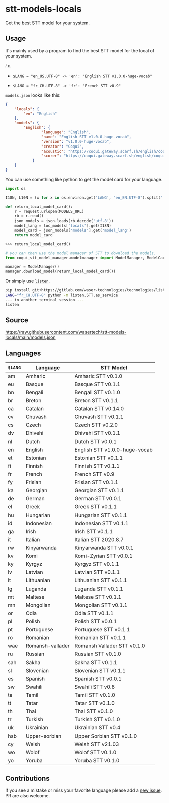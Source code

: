 # stt-models-locals

Get the best STT model for your system.

## Usage

It's mainly used by a program to find the best STT model for the local of your system.

_i.e._

 - `$LANG = "en_US.UTF-8" -> 'en': "English STT v1.0.0-huge-vocab"`

 - `$LANG = "fr_CH.UTF-8" -> 'fr': "French STT v0.9"`

`models.json` looks like this:
```json
{
    "locals": {
        "en": "English"
    },
    "models": {
        "English": {
                "language": "English",
                "name": "English STT v1.0.0-huge-vocab",
                "version": "v1.0.0-huge-vocab",
                "creator": "Coqui",
                "acoustic": "https://coqui.gateway.scarf.sh/english/coqui/v1.0.0-huge-vocab/model.tflite",
                "scorer": "https://coqui.gateway.scarf.sh/english/coqui/v1.0.0-huge-vocab/huge-vocabulary.scorer"
            }
    }
}
```

You can use something like python to get the model card for your language.

```python
import os

I18N, L10N = (x for x in os.environ.get('LANG', "en_EN.UTF-8").split(".")[0].split("_"))

def return_local_model_card():
    r = request.urlopen(MODELS_URL)
    rb = r.read()
    json_models = json.loads(rb.decode('utf-8'))
    model_lang = loc_models['locals'].get(I18N)
    model_card = json_models['models'].get('model_lang')
    return model_card

>>> return_local_model_card()

# you can then use the model manager of STT to download the models.
from coqui_stt_model_manager.modelmanager import ModelManager, ModelCard

manager = ModelManager()
manager.download_model(return_local_model_card())
```

Or simply use [`listen`](https://gitlab.com/waser-technologies/technologies/listen).

```zsh
pip install git+https://gitlab.com/waser-technologies/technologies/listen.git
LANG="fr_CH.UTF-8" python -m listen.STT.as_service
--- in another terminal session ---
listen
```

## Source

https://raw.githubusercontent.com/wasertech/stt-models-locals/main/models.json

## Languages

| `$LANG` | Language | STT Model |
| ------- | -------- | --------- |
| am | Amharic | Amharic STT v0.1.0 |
| eu | Basque | Basque STT v0.1.1 |
| bn | Bengali | Bengali STT v0.1.0 |
| br | Breton | Breton STT v0.1.1 |
| ca | Catalan | Catalan STT v0.14.0 |
| cv | Chuvash | Chuvash STT v0.1.1 |
| cs | Czech | Czech STT v0.2.0 |
| dv | Dhivehi | Dhivehi STT v0.1.1 |
| nl | Dutch | Dutch STT v0.0.1 |
| en | English | English STT v1.0.0-huge-vocab |
| et | Estonian | Estonian STT v0.1.1 |
| fi | Finnish | Finnish STT v0.1.1 |
| fr | French | French STT v0.9 |
| fy | Frisian | Frisian STT v0.1.1 |
| ka | Georgian | Georgian STT v0.1.1 |
| de | German | German STT v0.0.1 |
| el | Greek | Greek STT v0.1.1 |
| hu | Hungarian | Hungarian STT v0.1.1 |
| id | Indonesian | Indonesian STT v0.1.1 |
| ga | Irish | Irish STT v0.1.1 |
| it | Italian | Italian STT 2020.8.7 |
| rw | Kinyarwanda | Kinyarwanda STT v0.0.1 |
| kv | Komi | Komi-Zyrian STT v0.0.1 |
| ky | Kyrgyz | Kyrgyz STT v0.1.1 |
| lv | Latvian | Latvian STT v0.1.1 |
| lt | Lithuanian | Lithuanian STT v0.1.1 |
| lg | Luganda | Luganda STT v0.1.1 |
| mt | Maltese | Maltese STT v0.1.1 |
| mn | Mongolian | Mongolian STT v0.1.1 |
| or | Odia | Odia STT v0.1.1 |
| pl | Polish | Polish STT v0.0.1 |
| pt | Portuguese | Portuguese STT v0.1.1 |
| ro | Romanian | Romanian STT v0.1.1 |
| wae | Romansh-vallader | Romansh Vallader STT v0.1.0 |
| ru | Russian | Russian STT v0.1.0 |
| sah | Sakha | Sakha STT v0.1.1 |
| sl | Slovenian | Slovenian STT v0.1.1 |
| es | Spanish | Spanish STT v0.0.1 |
| sw | Swahili | Swahili STT v0.8 |
| ta | Tamil | Tamil STT v0.1.0 |
| tt | Tatar | Tatar STT v0.1.0 |
| th | Thai | Thai STT v0.1.0 |
| tr | Turkish | Turkish STT v0.1.0 |
| uk | Ukrainian | Ukrainian STT v0.4 |
| hsb | Upper-sorbian | Upper Sorbian STT v0.1.0 |
| cy | Welsh | Welsh STT v21.03 |
| wo | Wolof | Wolof STT v0.1.0 |
| yo | Yoruba | Yoruba STT v0.1.0 |

## Contributions

If you see a mistake or miss your favorite language please add a [new issue](https://github.com/wasertech/stt-models-locals/issues/new/choose). PR are also welcome. 
